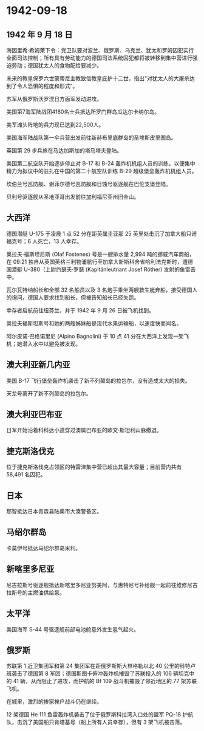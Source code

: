 # 1942-09-18

## 1942 年 9 月 18 日

海因里希·希姆莱下令：党卫队要对波兰、俄罗斯、乌克兰、犹太和罗姆囚犯实行全面司法控制；所有具有劳动能力的德国司法系统囚犯都将被转移到集中营进行强迫劳动；德国犹太人的食物配给要减少。

未来的教皇保罗六世蒙蒂尼主教致信教皇庇护十二世，指出"对犹太人的大屠杀达到了令人恐惧的程度和形式"。

苏军从俄罗斯沃罗涅日方面军发动进攻。

美国第7海军陆战团4180名士兵抵达所罗门群岛瓜达尔卡纳尔岛。

美军滩头阵地的兵力现已达到22,500人。

美国海军陆战队第一伞兵营出发前往新赫布里底群岛的圣埃斯皮里图岛。

英国第 29 步兵旅在马达加斯加的塔马塔夫登陆。

美国第二航空队开始逐步停止对 B-17 和 B-24
轰炸机机组人员的训练，以便集中精力为拟议中的驻扎在中国的第二十航空队训练
B-29 超级堡垒轰炸机机组人员。

坎伯兰号巡防舰、谢菲尔德号巡防舰和日蚀号驱逐舰在巴伦支堡登陆。

贝利号驱逐舰从圣地亚哥出发前往加利福尼亚州旧金山。

## 大西洋

德国潜艇 U-175 于凌晨 1 点 52 分在距英属圭亚那 25
英里处击沉了加拿大船只诺福克号；6 人死亡，13 人幸存。

奥拉夫·福斯坦尼斯 (Olaf Fostenes) 号是一艘排水量 2,994
吨的挪威汽车商船，在 09:21
独自从英国英格兰利物浦航行至加拿大新斯科舍省哈利法克斯时，遭德国潜艇
U-380（上尉约瑟夫·罗瑟 (Kapitänleutnant Josef Röther) 发射的鱼雷击中。

瓦尔瓦特纳船长和全部 32 名船员以及 3
名炮手乘坐两艘救生艇弃船，接受德国人的询问，德国人要求找到船长，但被告知船长已经失踪。

幸存者启航前往纽芬兰，并于 1942 年 9 月 26 日被飞机找到。

奥拉夫福斯坦斯号和她的两艘姊妹船是现代水果运输船，以速度快而闻名。

阿尔皮诺·巴格诺里尼 (Alpino Bagnolini) 于 10 点 41
分在大西洋上发现一架飞机；她潜入水中以避免被发现。

## 澳大利亚新几内亚

美国 B-17 飞行堡垒轰炸机袭击了新不列颠岛的拉包尔，没有造成太大的损失。

天龙号离开了新不列颠岛的拉包尔。

## 澳大利亚巴布亚

日军开始沿着科科达小道穿过澳属巴布亚的欧文·斯坦利山脉撤退。

## 捷克斯洛伐克

位于捷克斯洛伐克占领区的特雷津集中营已超出其最大容量；目前营内共有
58,491 名囚犯。

## 日本

那智抵达日本青森县陆奥市大湊警备区。

## 马绍尔群岛

卡莫伊号抵达马绍尔群岛米利。

## 新喀里多尼亚

尼古拉斯号驱逐舰抵达新喀里多尼亚努美阿，与惠特尼号补给舰一起前往维修尼古拉斯号的主燃油供给泵。

## 太平洋

美国海军 S-44 号驱逐舰前部电池舱意外发生氢气起火。

## 俄罗斯

苏联第 1 近卫集团军和第 24 集团军在距俄罗斯斯大林格勒以北 40
公里的科特卢班袭击了德国第 8 军团；德国斯图卡俯冲轰炸机摧毁了苏联投入的
106 辆坦克中的 41 辆，从而阻止了进攻，而护航的 Bf 109
战斗机摧毁了邻近地区的 77 架苏联飞机。

在城里，激烈的挨家挨户战斗仍在继续。

12 架德国 He 111 鱼雷轰炸机袭击了位于俄罗斯科拉湾入口处的盟军 PQ-18
护航队，击沉了美国船只肯塔基号（船上所有人员幸存），但有 3
架飞机被击落。

